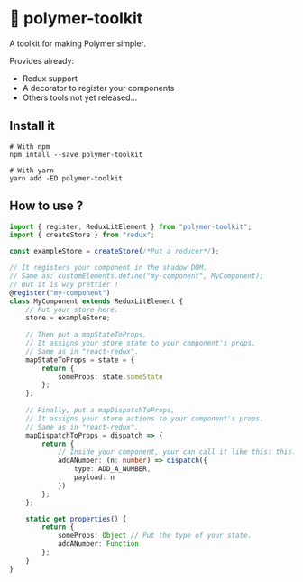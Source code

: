 # :wrench: polymer-toolkit
A toolkit for making Polymer simpler.  

Provides already:  
* Redux support  
* A decorator to register your components  
* Others tools not yet released...

## Install it
```shell
# With npm
npm intall --save polymer-toolkit

# With yarn
yarn add -ED polymer-toolkit
```

## How to use ?
```typescript
import { register, ReduxLitElement } from "polymer-toolkit";
import { createStore } from "redux";

const exampleStore = createStore(/*Put a reducer*/);

// It registers your component in the shadow DOM.
// Same as: customElements.define("my-component", MyComponent);
// But it is way prettier !
@register("my-component")
class MyComponent extends ReduxLitElement {
    // Put your store here.
    store = exampleStore;
    
    // Then put a mapStateToProps,
    // It assigns your store state to your component's props.
    // Same as in "react-redux".
    mapStateToProps = state = {
        return {
            someProps: state.someState
        };
    };
    
    // Finally, put a mapDispatchToProps,
    // It assigns your store actions to your component's props.
    // Same as in "react-redux".
    mapDispatchToProps = dispatch => {
        return {
            // Inside your component, your can call it like this: this.addANumber(7);
            addANumber: (n: number) => dispatch({
                type: ADD_A_NUMBER,
                payload: n
            })
        };
    };

    static get properties() {
        return {
            someProps: Object // Put the type of your state.
            addANumber: Function
        };
    }
}
```